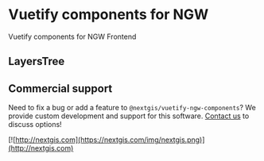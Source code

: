 # Vuetify components for NGW

Vuetify components for NGW Frontend

## LayersTree

## Commercial support

Need to fix a bug or add a feature to `@nextgis/vuetify-ngw-components`? We provide custom development and support for this software. [Contact us](http://nextgis.com/contact/) to discuss options!

[![http://nextgis.com](https://nextgis.com/img/nextgis.png)](http://nextgis.com)
